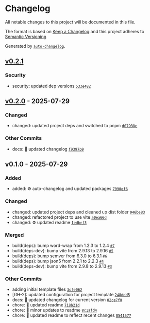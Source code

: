# Changelog

All notable changes to this project will be documented in this file.

The format is based on [Keep a Changelog](https://keepachangelog.com/en/1.0.0/)
and this project adheres to [Semantic Versioning](https://semver.org/spec/v2.0.0.html).

Generated by [`auto-changelog`](https://github.com/CookPete/auto-changelog).

## [v0.2.1](https://github.com/devshareacademy/typescript-web-app-template/compare/v0.2.0...v0.2.1)

### Security

- security: updated dep versions [`533e482`](https://github.com/devshareacademy/typescript-web-app-template/commit/533e482d9c27aae085d9550b46af7c1cc3998604)

## [v0.2.0](https://github.com/devshareacademy/typescript-web-app-template/compare/v0.1.0...v0.2.0) - 2025-07-29

### Changed

- changed: updated project deps and switched to pnpm [`d07938c`](https://github.com/devshareacademy/typescript-web-app-template/commit/d07938ce67b10b316e9ba402957d1653a415e501)

### Other Commits

- docs: :memo: updated changelog [`f9397b9`](https://github.com/devshareacademy/typescript-web-app-template/commit/f9397b92a208cdf0be8f9ef378389af73ec7c559)

## v0.1.0 - 2025-07-29

### Added

- added: :gear: auto-changelog and updated packages [`7990ef6`](https://github.com/devshareacademy/typescript-web-app-template/commit/7990ef6c75d39a1b986d2aafa7ce0ca97646cb0c)

### Changed

- changed: updated project deps and cleaned up dist folder [`946be83`](https://github.com/devshareacademy/typescript-web-app-template/commit/946be8336b78f074327f4e2aa1dbfa58746c3ce5)
- changed: refactored project to use vite [`a0ea66d`](https://github.com/devshareacademy/typescript-web-app-template/commit/a0ea66de5acd892c6283fbaeac934f2df831ae50)
- changed: :gear: updated readme [`1edbef3`](https://github.com/devshareacademy/typescript-web-app-template/commit/1edbef3be97079114d454f28d679c0a246f579af)

### Merged

- build(deps): bump word-wrap from 1.2.3 to 1.2.4 [`#7`](https://github.com/devshareacademy/typescript-web-app-template/pull/7)
- build(deps-dev): bump vite from 2.9.13 to 2.9.16 [`#5`](https://github.com/devshareacademy/typescript-web-app-template/pull/5)
- build(deps): bump semver from 6.3.0 to 6.3.1 [`#6`](https://github.com/devshareacademy/typescript-web-app-template/pull/6)
- build(deps): bump json5 from 2.2.1 to 2.2.3 [`#4`](https://github.com/devshareacademy/typescript-web-app-template/pull/4)
- build(deps-dev): bump vite from 2.9.8 to 2.9.13 [`#3`](https://github.com/devshareacademy/typescript-web-app-template/pull/3)

### Other Commits

- adding initial template files [`3cfe062`](https://github.com/devshareacademy/typescript-web-app-template/commit/3cfe0621664a52be816cdff864f996b39089d147)
- [GH-2]: updated configuration for project template [`248ddd5`](https://github.com/devshareacademy/typescript-web-app-template/commit/248ddd53fd32ad383d55b8b3ff97ba49f61a40dc)
- docs: :memo: updated changelog for current version [`02ce7f0`](https://github.com/devshareacademy/typescript-web-app-template/commit/02ce7f0bd3808a299e39ab5d1e75a23c160f3d23)
- chore: :memo: updated readme [`718b21d`](https://github.com/devshareacademy/typescript-web-app-template/commit/718b21d758508baefe3305a33f72689793c549d8)
- chore: :memo: minor updates to readme [`8c1afd4`](https://github.com/devshareacademy/typescript-web-app-template/commit/8c1afd4249c5a0586e01a183da4025baa0932c0d)
- chore: :memo: updated readme to reflect recent changes [`8541577`](https://github.com/devshareacademy/typescript-web-app-template/commit/8541577140925c3d4700a3c071e47143f780384e)
